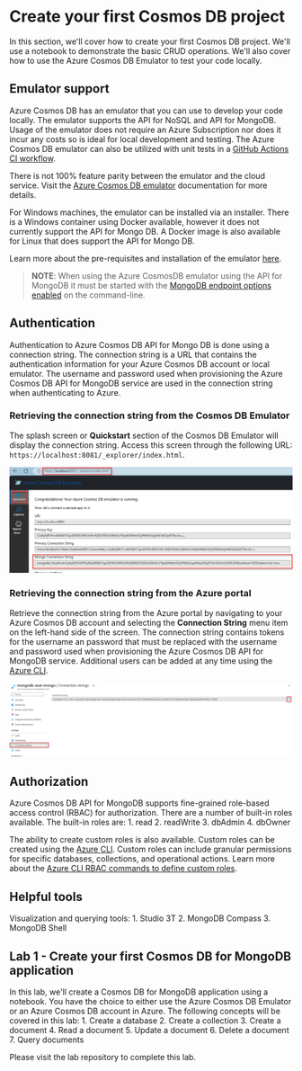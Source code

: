 # Create your first Cosmos DB project

In this section, we'll cover how to create your first Cosmos DB project. We'll use a notebook to demonstrate the basic CRUD operations. We'll also cover how to use the Azure Cosmos DB Emulator to test your code locally.

## Emulator support

Azure Cosmos DB has an emulator that you can use to develop your code locally. The emulator supports the API for NoSQL and API for MongoDB. Usage of the emulator does not require an Azure Subscription nor does it incur any costs so is ideal for local development and testing. The Azure Cosmos DB emulator can also be utilized with unit tests in a [GitHub Actions CI workflow](https://learn.microsoft.com/en-us/azure/cosmos-db/how-to-develop-emulator?tabs=windows%2Cpython&pivots=api-mongodb#use-the-emulator-in-a-github-actions-ci-workflow).

There is not 100% feature parity between the emulator and the cloud service. Visit the [Azure Cosmos DB emulator](https://learn.microsoft.com/en-us/azure/cosmos-db/emulator) documentation for more details.

For Windows machines, the emulator can be installed via an installer. There is a Windows container using Docker available, however it does not currently support the API for Mongo DB. A Docker image is also available for Linux that does support the API for Mongo DB.

Learn more about the pre-requisites and installation of the emulator [here](https://learn.microsoft.com/en-us/azure/cosmos-db/how-to-develop-emulator?tabs=windows%2Cpython&pivots=api-mongodb).

>**NOTE**: When using the Azure CosmosDB emulator using the API for MongoDB it must be started with the [MongoDB endpoint options enabled](https://learn.microsoft.com/en-us/azure/cosmos-db/how-to-develop-emulator?tabs=windows%2Cpython&pivots=api-mongodb#start-the-emulator) on the command-line.

## Authentication

Authentication to Azure Cosmos DB API for Mongo DB is done using a connection string. The connection string is a URL that contains the authentication information for your Azure Cosmos DB account or local emulator. The username and password used when provisioning the Azure Cosmos DB API for MongoDB service are used in the connection string when authenticating to Azure.

### Retrieving the connection string from the Cosmos DB Emulator

The splash screen or **Quickstart** section of the Cosmos DB Emulator will display the connection string. Access this screen through the following URL: `https://localhost:8081/_explorer/index.html`.

![The Azure Cosmos DB emulator screen displays with the local host url, the Quickstart tab, and the Mongo connection string highlighted.](media/emulator_connection_string.png)

### Retrieving the connection string from the Azure portal

Retrieve the connection string from the Azure portal by navigating to your Azure Cosmos DB account and selecting the **Connection String** menu item on the left-hand side of the screen. The connection string contains tokens for the username an password that must be replaced with the username and password used when provisioning the Azure Cosmos DB API for MongoDB service. Additional users can be added at any time using the [Azure CLI](https://learn.microsoft.com/en-us/cli/azure/cosmosdb/mongodb/user?view=azure-cli-latest).

![The Azure CosmosDb API for MongoDB Connection strings screen displays with the copy button next to the connection string highlighted.](media/azure_connection_string.png)

## Authorization

Azure Cosmos DB API for MongoDB supports fine-grained role-based access control (RBAC) for authorization. There are a number of built-in roles available. The built-in roles are:
    1. read
    2. readWrite
    3. dbAdmin
    4. dbOwner

The ability to create custom roles is also available. Custom roles can be created using the [Azure CLI](https://learn.microsoft.com/en-us/azure/cosmos-db/mongodb/how-to-setup-rbac). Custom roles can include granular permissions for specific databases, collections, and operational actions. Learn more about the [Azure CLI RBAC commands to define custom roles](https://learn.microsoft.com/en-us/azure/cosmos-db/mongodb/how-to-setup-rbac#azure-cli-rbac-commands).

## Helpful tools

Visualization and querying tools:
    1. Studio 3T
    2. MongoDB Compass
    3. MongoDB Shell

## Lab 1 - Create your first Cosmos DB for MongoDB application

In this lab, we'll create a Cosmos DB for MongoDB application using a notebook. You have the choice to either use the Azure Cosmos DB Emulator or an Azure Cosmos DB account in Azure. The following concepts will be covered in this lab:
    1. Create a database
    2. Create a collection
    3. Create a document
    4. Read a document
    5. Update a document
    6. Delete a document
    7. Query documents

Please visit the lab repository to complete this lab.
